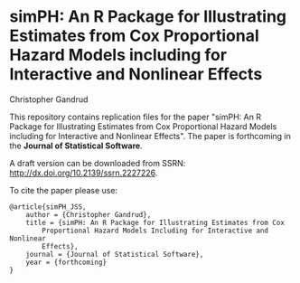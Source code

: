 # simPH: An R Package for Illustrating Estimates from Cox Proportional Hazard Models including for Interactive and Nonlinear Effects

Christopher Gandrud

This repository contains replication files for the paper "simPH: An R Package for Illustrating Estimates from Cox Proportional Hazard Models including for Interactive and Nonlinear Effects". The paper is forthcoming in the **Journal of Statistical Software**.

A draft version can be downloaded from SSRN: http://dx.doi.org/10.2139/ssrn.2227226.

To cite the paper please use:

```
@article{simPH_JSS,
    author = {Christopher Gandrud},
    title = {simPH: An R Package for Illustrating Estimates from Cox
        Proportional Hazard Models Including for Interactive and Nonlinear
        Effects},
    journal = {Journal of Statistical Software},
    year = {forthcoming}
}
```
